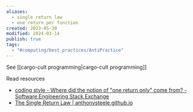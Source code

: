 ```yaml
---
aliases:
  - single return law
  - one return per function
created: 2023-05-30
modified: 2024-03-14
publish: true
tags:
  - "#computing/best_practices/AntiPractice"
---
```


See [[cargo-cult programming|cargo-cult programming]]

Read resources
- [coding style - Where did the notion of "one return only" come from? - Software Engineering Stack Exchange](https://softwareengineering.stackexchange.com/questions/118703/where-did-the-notion-of-one-return-only-come-from)
- [The Single Return Law | anthonysteele.github.io](https://www.anthonysteele.co.uk/TheSingleReturnLaw.html)